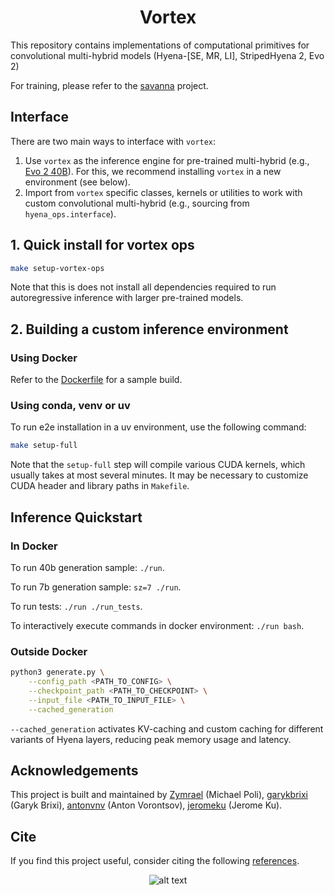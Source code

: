 <div align="center">

# Vortex

</div>


This repository contains implementations of computational primitives for convolutional multi-hybrid models (Hyena-[SE, MR, LI], StripedHyena 2, Evo 2)

For training, please refer to the [savanna](https://github.com/Zymrael/savanna/) project.

## Interface

There are two main ways to interface with `vortex`:

1. Use `vortex` as the inference engine for pre-trained multi-hybrid (e.g., [Evo 2 40B](configs/shc-evo2-40b-1M.yml)). For this, we recommend installing `vortex` in a new environment (see below).
2. Import from `vortex` specific classes, kernels or utilities to work with custom convolutional multi-hybrid (e.g., sourcing from `hyena_ops.interface`).


## 1. Quick install for vortex ops

```bash
make setup-vortex-ops
```
Note that this is does not install all dependencies required to run autoregressive inference with larger pre-trained models.

## 2. Building a custom inference environment

### Using Docker

Refer to the [Dockerfile](Dockerfile) for a sample build.

### Using conda, venv or uv

To run e2e installation in a uv environment, use the following command:
```bash
make setup-full
```
Note that the `setup-full` step will compile various CUDA kernels, which usually takes at most several minutes. It may be necessary to customize CUDA header and library paths in `Makefile`.  

## Inference Quickstart

### In Docker

To run 40b generation sample: `./run`.

To run 7b generation sample: `sz=7 ./run`.

To run tests: `./run ./run_tests`.

To interactively execute commands in docker environment: `./run bash`.


### Outside Docker

```bash
python3 generate.py \
    --config_path <PATH_TO_CONFIG> \
    --checkpoint_path <PATH_TO_CHECKPOINT> \
    --input_file <PATH_TO_INPUT_FILE> \
    --cached_generation
```
`--cached_generation` activates KV-caching and custom caching for different variants of Hyena layers, reducing peak memory usage and latency.


## Acknowledgements

This project is built and maintained by [Zymrael](https://github.com/Zymrael) (Michael Poli), [garykbrixi](https://github.com/garykbrixi) (Garyk Brixi), [antonvnv](https://github.com/antonvnv) (Anton Vorontsov), [jeromeku](https://github.com/jeromeku) (Jerome Ku).

## Cite

If you find this project useful, consider citing the following [references](CITE.md).


<div align="center">

![alt text](assets/sh2.png)

</div>
